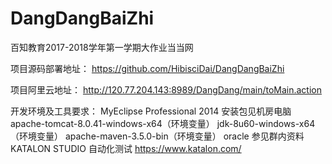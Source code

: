 # DangDangBaiZhi
百知教育2017-2018学年第一学期大作业当当网

项目源码部署地址：
https://github.com/HibisciDai/DangDangBaiZhi

项目阿里云地址：
http://120.77.204.143:8989/DangDang/main/toMain.action

开发环境及工具要求：
MyEclipse Professional 2014 安装包见机房电脑
apache-tomcat-8.0.41-windows-x64（环境变量）
jdk-8u60-windows-x64（环境变量）
apache-maven-3.5.0-bin（环境变量）
oracle 参见群内资料
KATALON STUDIO 自动化测试 https://www.katalon.com/

